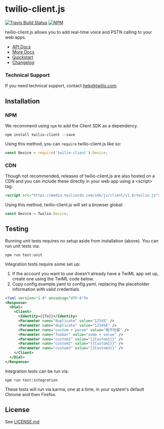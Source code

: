 twilio-client.js
================

[![Travis Build Status](https://travis-ci.org/twilio/twilio-client.js.svg?branch=master)](https://travis-ci.org/twilio/twilio-client.js) [![NPM](https://img.shields.io/npm/v/twilio-client.svg)](https://www.npmjs.com/package/twilio-client)

twilio-client.js allows you to add real-time voice and PSTN calling to your web apps.

* [API Docs](https://twilio.github.io/twilio-client.js/index.html)
* [More Docs](https://www.twilio.com/docs/voice/client/javascript/overview)
* [Quickstart](https://www.twilio.com/docs/voice/client/javascript/quickstart)
* [Changelog](https://github.com/twilio/twilio-client.js/blob/master/CHANGELOG.md)

### Technical Support
If you need technical support, contact
[help@twilio.com](mailto:help@twilio.com).

Installation
------------

### NPM

We recommend using `npm` to add the Client SDK as a dependency.

```
npm install twilio-client --save
```

Using this method, you can `require` twilio-client.js like so:

```js
const Device = require('twilio-client').Device;
```

### CDN

Though not recommended, releases of twilio-client.js are also hosted on a CDN and you can include
these directly in your web app using a &lt;script&gt; tag.

```html
<script src="https://media.twiliocdn.com/sdk/js/client/v1.8/twilio.js"></script>
```

Using this method, twilio-client.js will set a browser global:

```js
const Device = Twilio.Device;
```

Testing
-------

Running unit tests requires no setup aside from installation (above). You can run unit tests via:

```
npm run test:unit
```

Integration tests require some set up:

1. If the account you want to use doesn't already have a TwiML app set up, create one using the
   TwiML code below.
2. Copy config.example.yaml to config.yaml, replacing the placeholder information with valid credentials.

```xml
<?xml version="1.0" encoding="UTF-8"?>
<Response>
  <Dial>
    <Client>
      <Identity>{{To}}</Identity>
      <Parameter name="duplicate" value="12345" />
      <Parameter name="duplicate" value="123456" />
      <Parameter name="custom + param" value="我不吃蛋" />
      <Parameter name="foobar" value="some + value" />
      <Parameter name="custom1" value="{{Custom1}}" />
      <Parameter name="custom2" value="{{Custom2}}" />
      <Parameter name="custom3" value="{{Custom3}}" />
    </Client>
  </Dial>
</Response>
```

Integration tests can be run via:

```
npm run test:integration
```

These tests will run via karma, one at a time, in your system's default Chrome and then Firefox.

License
-------

See [LICENSE.md](https://github.com/twilio/twilio-client.js/blob/master/LICENSE.md)
